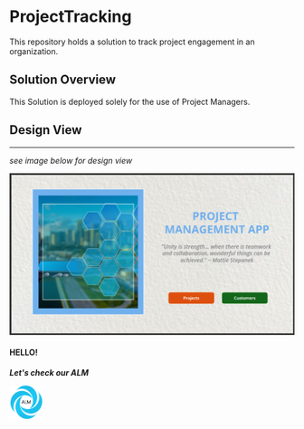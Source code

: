 # ProjectTracking

This repository holds a solution to track project engagement in an organization.

## Solution Overview
This Solution is deployed solely for the use of Project Managers.

## Design View
---
_see image below for design view_

![](Images/landing_page.png)

#### **HELLO!**

**_Let's check our ALM_**

[<img alt="ALM" width="60px" height="60pc" src="Images/alm_icon.png" />](https://github.com/officialAY/ProjectTracking/blob/main/ALM.md)
